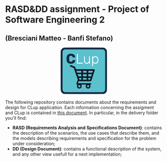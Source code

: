 # RASD&DD assignment - Project of Software Engineering 2 
## (Bresciani Matteo - Banfi Stefano)

<p align="center">
  <img width="150" height="150" src="src/RASD/images/CLup_logo.png">
</p>

The following repository contains documents about the requirements and design for CLup application. Each information concerning the assigment and CLup is contained in 
[this document](https://github.com/bresc19/BanfiBresciani/blob/main/R%26DD%20Assignment%20AY%202020-2021.pdf).
In particular, in the delivery folder you'll find: 
* **RASD (Requirements Analysis and Specifications Document)**: contains the description of the scenarios, the use cases that describe them, and the models describing requirements and specification for the problem under consideration;
* **DD (Design Document)**: contains a functional description of the system, and any other view usefull for a next implementation;

